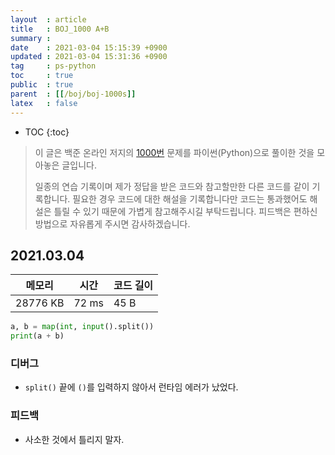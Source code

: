 ```yaml
---
layout  : article
title   : BOJ_1000 A+B
summary : 
date    : 2021-03-04 15:15:39 +0900
updated : 2021-03-04 15:31:36 +0900
tag     : ps-python
toc     : true
public  : true
parent  : [[/boj/boj-1000s]]
latex   : false
---
```

* TOC
{:toc}

> 이 글은 백준 온라인 저지의 [1000번](https://www.acmicpc.net/problem/1000) 문제를 파이썬(Python)으로 풀이한 것을 모아놓은 글입니다.
>
> 일종의 연습 기록이며 제가 정답을 받은 코드와 참고할만한 다른 코드를 같이 기록합니다. 필요한 경우 코드에 대한 해설을 기록합니다만 코드는 통과했어도 해설은 틀릴 수 있기 때문에 가볍게 참고해주시길 부탁드립니다. 피드백은 편하신 방법으로 자유롭게 주시면 감사하겠습니다.

## 2021.03.04

| 메모리    | 시간  | 코드 길이 |
| --------- | ----- | --------- |
| 28776 KB  | 72 ms | 45 B      |

```python
a, b = map(int, input().split())
print(a + b)
```

### 디버그

* `split()` 끝에 `()`를 입력하지 않아서 런타임 에러가 났었다.

### 피드백

* 사소한 것에서 틀리지 말자.
